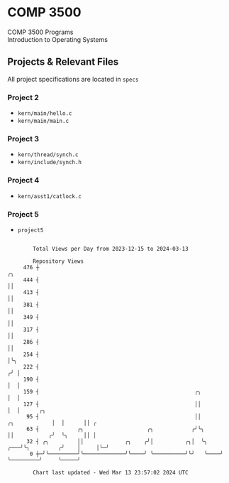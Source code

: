# COMP 3500
COMP 3500 Programs  
Introduction to Operating Systems  
## Projects & Relevant Files
All project specifications are located in `specs`
### Project 2
- `kern/main/hello.c`
- `kern/main/main.c`
### Project 3
- `kern/thread/synch.c`
- `kern/include/synch.h`
### Project 4
- `kern/asst1/catlock.c`
### Project 5
- `project5`

```

        Total Views per Day from 2023-12-15 to 2024-03-13

        Repository Views
     476 ┼                                                                            ╭╮
     444 ┤                                                                            ││
     413 ┤                                                                            ││
     381 ┤                                                                            ││
     349 ┤                                                                            ││
     317 ┤                                                                            ││
     286 ┤                                                                            ││
     254 ┤                                                                            │╰╮
     222 ┤                                                                           ╭╯ │
     190 ┤                                                                           │  │
     159 ┤                                                 ╭╮                        │  │
     127 ┤                                                 ││                        │  │      ╭╮
      95 ┤                                                 ││          ╭╮            │  │      ││ ╭
      63 ┤            ╭╮                    ╭╮            ╭╯╰╮         ││           ╭╯  ╰╮     ││ │
      32 ┤ ╭╮         ││             ╭╮    ╭╯│          ╭╮│  ╰╮    ╭───╯╰╮         ╭╯    │     │╰─╯
       0 ┼─╯╰─────────╯╰─────────────╯╰────╯ ╰──────────╯╰╯   ╰────╯     ╰─────────╯     ╰─────╯

        Chart last updated - Wed Mar 13 23:57:02 2024 UTC
        
```
